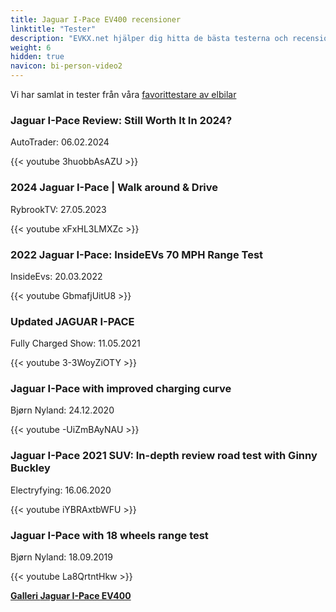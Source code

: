 ```yaml
---
title: Jaguar I-Pace EV400 recensioner
linktitle: "Tester"
description: "EVKX.net hjälper dig hitta de bästa testerna och recensionerna av denna modell."
weight: 6
hidden: true
navicon: bi-person-video2
---
```

Vi har samlat in tester från våra [favorittestare av elbilar](../../../../../guides/evreviewers/)

<div class="container text-center shadow p-2 pe-4 mb-5 bg-body-tertiary rounded border">
<h3>Jaguar I-Pace Review: Still Worth It In 2024?</h3>
<p>AutoTrader: 06.02.2024</p>

{{< youtube 3huobbAsAZU >}}

</div>
<div class="container text-center shadow p-2 pe-4 mb-5 bg-body-tertiary rounded border">
<h3>2024 Jaguar I-Pace | Walk around & Drive</h3>
<p>RybrookTV: 27.05.2023</p>

{{< youtube xFxHL3LMXZc >}}

</div>
<div class="container text-center shadow p-2 pe-4 mb-5 bg-body-tertiary rounded border">
<h3>2022 Jaguar I-Pace: InsideEVs 70 MPH Range Test</h3>
<p>InsideEvs: 20.03.2022</p>

{{< youtube GbmafjUitU8 >}}

</div>
<div class="container text-center shadow p-2 pe-4 mb-5 bg-body-tertiary rounded border">
<h3>Updated JAGUAR I-PACE</h3>
<p>Fully Charged Show: 11.05.2021</p>

{{< youtube 3-3WoyZiOTY >}}

</div>
<div class="container text-center shadow p-2 pe-4 mb-5 bg-body-tertiary rounded border">
<h3>Jaguar I-Pace with improved charging curve</h3>
<p>Bjørn Nyland: 24.12.2020</p>

{{< youtube -UiZmBAyNAU >}}

</div>
<div class="container text-center shadow p-2 pe-4 mb-5 bg-body-tertiary rounded border">
<h3>Jaguar I-Pace 2021 SUV: In-depth review road test with Ginny Buckley</h3>
<p>Electryfying: 16.06.2020</p>

{{< youtube iYBRAxtbWFU >}}

</div>
<div class="container text-center shadow p-2 pe-4 mb-5 bg-body-tertiary rounded border">
<h3>Jaguar I-Pace with 18 wheels range test</h3>
<p>Bjørn Nyland: 18.09.2019</p>

{{< youtube La8QrtntHkw >}}

</div>
<div class="mt-3 mb-3">
<a href="../gallery/" class="text-decoration-none text-black">
<strong><i class="bi-arrow-left"></i>Galleri  </strong>
</a>
<a href="../" class="text-decoration-none text-black float-end">
<strong>Jaguar I-Pace EV400 <i class="bi-arrow-right"></i></strong>
</a>
</div>
